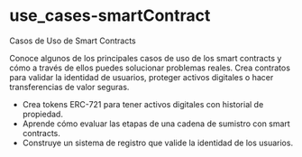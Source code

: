 # use_cases-smartContract
Casos de Uso de Smart Contracts

Conoce algunos de los principales casos de uso de los smart contracts y cómo a través de ellos puedes solucionar problemas reales. Crea contratos para validar la identidad de usuarios, proteger activos digitales o hacer transferencias de valor seguras.

- Crea tokens ERC-721 para tener activos digitales con historial de propiedad.
- Aprende cómo evaluar las etapas de una cadena de sumistro con smart contracts.
- Construye un sistema de registro que valide la identidad de los usuarios.
